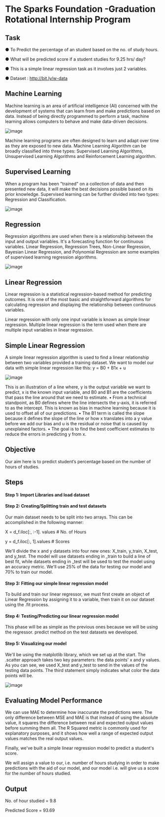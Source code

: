 #   The Sparks Foundation -Graduation Rotational Internship Program
## Task  
● To Predict the percentage of an student based on the no. of study hours.

● What will be predicted score if a student studies for 9.25 hrs/ day?

● This is a simple linear regression task as it involves just 2 variables.

● Dataset : http://bit.ly/w-data


## Machine Learning

Machine learning is an area of artificial intelligence (AI) concerned with the development of systems that can learn from and make predictions based on data. Instead of being directly programmed to perform a task, machine learning allows computers to behave and make data-driven decisions. 

![image](https://user-images.githubusercontent.com/70087327/133468362-0d9fc91c-8995-4452-a72b-f2a3649e2930.png)


Machine learning programs are often designed to learn and adapt over time as they are exposed to new data. Machine Learning Algorithm can be broadly classified into three types: Supervised Learning Algorithms, Unsupervised Learning Algorithms and Reinforcement Learning algorithm.

## Supervised Learning


When a program has been "trained" on a collection of data and then presented new data, it will make the best decisions possible based on its prior knowledge. Supervised learning can be further divided into two types: Regression and Classification.

![image](https://user-images.githubusercontent.com/70087327/133468497-ba6200f2-9a8c-412c-88b9-2bf3854a11a5.png)

## Regression

Regression algorithms are used when there is a relationship between the input and output variables. It's a forecasting function for continuous variables. Linear Regression, Regression Trees, Non-Linear Regression, Bayesian Linear Regression, and Polynomial Regression are some examples of supervised learning regression algorithms.

![image](https://user-images.githubusercontent.com/70087327/133468656-ac1388c1-4790-45d3-98a1-48130451f6be.png)


## Linear Regression

Linear regression is a statistical regression-based method for predicting outcomes. It is one of the most basic and straightforward algorithms for calculating regression and displaying the relationship between continuous variables. 

Linear regression with only one input variable is known as simple linear regression. Multiple linear regression is the term used when there are multiple input variables in linear regression.

## Simple Linear Regression

A simple linear regression algorithm is used to find a linear relationship between two variables provided a training dataset. We want to model our data with simple linear regression like this: y = B0 + B1x + u

![image](https://user-images.githubusercontent.com/70087327/133468880-5b40afc2-a14f-4736-af02-fd8282a062ad.png)


This is an illustration of a line where, y is the output variable we want to predict, x is the known input variable, and B0 and B1 are the coefficients that pass the line around that we need to estimate. 
•	From a technical standpoint, as B0 defines where the line intersects the y-axis, it is referred to as the intercept. This is known as bias in machine learning because it is used to offset all of our predictions. 
•	The B1 term is called the slope because it defines the slope of the line or how x translates into a y value before we add our bias and u is the residual or noise that is caused by unexplained factors.
•	The goal is to find the best coefficient estimates to reduce the errors in predicting y from x.

## Objective
Our aim here is to predict student’s percentage based on the number of hours of studies. 

## Steps

#### Step 1: Import Libraries and load dataset 
 
#### Step 2: Creating/Splitting train and test datasets

Our main dataset needs to be split into two arrays. This can be accomplished in the following manner:

X = d_f.iloc[:, :-1]. values  # No. of Hours

y = d_f.iloc[:, 1].values  # Scores


We'll divide the x and y datasets into four new ones: X_train, y_train, X_test, and y_test. The model will use datasets ending in _train to build a line of best fit, while datasets ending in _test will be used to test the model using an accuracy metric. 
We'll use 25% of the data for testing our model and 70% to train our model.


#### Step 3: Fitting our simple linear regression model

To build and train our linear regressor, we must first create an object of Linear Regression by assigning it to a variable, then train it on our dataset using the .fit process.

#### Step 4: Testing/Predicting our linear regression model

This phase will be as simple as the previous ones because we will be using the regressor. predict method on the test datasets we developed.


#### Step 5: Visualizing our model

We'll be using the matplotlib library, which we set up at the start.
The .scatter approach takes two key parameters: the data points' x and y values. As you can see, we used X_test and y_test to send in the values of the testing data points. The third statement simply indicates what color the data points will be. 

![image](https://user-images.githubusercontent.com/70087327/133466742-538b70d6-4de5-4912-bd0e-90392f0bdfe1.png)


## Evaluating Model Performance

We can use MAE to determine how inaccurate the predictions were. The only difference between MSE and MAE is that instead of using the absolute value, it squares the difference between real and expected output values before summing them all. The R Squared metric is commonly used for explanatory purposes, and it shows how well a range of expected output values matches the real output values. 

Finally, we've built a simple linear regression model to predict a student's score. 


We will assign a value to our, i.e. number of hours studying in order to make predictions with the aid of our model, and our model i.e. will give us a score for the number of hours studied.


## Output

No. of hour studied = 9.8

Predicted Score = 93.69








